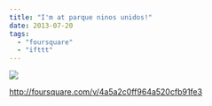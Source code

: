 ```yaml
---
title: "I'm at parque ninos unidos!"
date: 2013-07-20
tags: 
  - "foursquare"
  - "ifttt"
---
```


![](images/staticmap?center=37.75436654,-122.41367518901825&zoom=16&size=710x440&maptype=roadmap&sensor=false&markers=color:red%7C37.75436654,-122.41367518901825)  
  
http://foursquare.com/v/4a5a2c0ff964a520cfb91fe3
